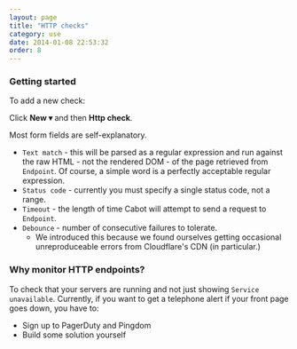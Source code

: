 ```yaml
---
layout: page
title: "HTTP checks"
category: use
date: 2014-01-08 22:53:32
order: 8
---
```


### Getting started

To add a new check:

Click **New ▾** and then **Http check**.

Most form fields are self-explanatory.

*   `Text match` - this will be parsed as a regular expression and run against the raw HTML - not the rendered DOM - of the page retrieved from `Endpoint`. Of course, a simple word is a perfectly acceptable regular expression.
*   `Status code` - currently you must specify a single status code, not a range.
*   `Timeout` - the length of time Cabot will attempt to send a request to `Endpoint`.
*   `Debounce` - number of consecutive failures to tolerate.
    *   We introduced this because we found ourselves getting occasional unreproduceable errors from Cloudflare's CDN (in particular.)

### Why monitor HTTP endpoints?

To check that your servers are running and not just showing `Service unavailable`. Currently, if you want to get a telephone alert if your front page goes down, you have to:

*   Sign up to PagerDuty and Pingdom
*   Build some solution yourself
